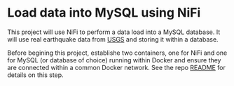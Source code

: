 # Load data into MySQL using NiFi
This project will use NiFi to perform a data load into a MySQL database. It will use real earthquake data from [USGS](https://earthquake.usgs.gov/earthquakes/search/) and storing it within a database. 

Before begining this project, establishe two containers, one for NiFi and one for MySQL (or database of choice) running within Docker and ensure they are connected within a common Docker network. See the repo [README](https://github.com/aarondaniels/ETL_nifi) for details on this step. 

